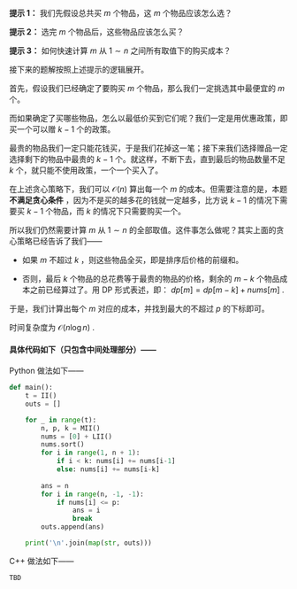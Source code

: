**提示 1：** 我们先假设总共买 $m$ 个物品，这 $m$ 个物品应该怎么选？

**提示 2：** 选完 $m$ 个物品后，这些物品应该怎么买？

**提示 3：** 如何快速计算 $m$ 从 $1\sim n$ 之间所有取值下的购买成本？

接下来的题解按照上述提示的逻辑展开。

首先，假设我们已经确定了要购买 $m$ 个物品，那么我们一定挑选其中最便宜的 $m$ 个。

而如果确定了买哪些物品，怎么以最低价买到它们呢？我们一定是用优惠政策，即买一个可以赠 $k-1$ 个的政策。

最贵的物品我们一定只能花钱买，于是我们花掉这一笔；接下来我们选择赠品一定选择剩下的物品中最贵的 $k-1$ 个。就这样，不断下去，直到最后的物品数量不足 $k$ 个，就只能不使用政策，一个一个买入了。

在上述贪心策略下，我们可以 $\mathcal{O}(n)$ 算出每一个 $m$ 的成本。但需要注意的是，本题 **不满足贪心条件** ，因为不是买的越多花的钱就一定越多，比方说 $k-1$ 的情况下需要买 $k-1$ 个物品，而 $k$ 的情况下只需要购买一个。

所以我们仍然需要计算 $m$ 从 $1\sim n$ 的全部取值。这件事怎么做呢？其实上面的贪心策略已经告诉了我们——

- 如果 $m$ 不超过 $k$ ，则这些物品全买，即是排序后价格的前缀和。

- 否则，最后 $k$ 个物品的总花费等于最贵的物品的价格，剩余的 $m-k$ 个物品成本之前已经算过了。用 DP 形式表述，即： $dp[m]=dp[m-k]+nums[m]$ .

于是，我们计算出每个 $m$ 对应的成本，并找到最大的不超过 $p$ 的下标即可。

时间复杂度为 $\mathcal{O}(n\log n)$ .

#### 具体代码如下（只包含中间处理部分）——

Python 做法如下——

```Python []
def main():
    t = II()
    outs = []

    for _ in range(t):
        n, p, k = MII()
        nums = [0] + LII()
        nums.sort()
        for i in range(1, n + 1):
            if i < k: nums[i] += nums[i-1]
            else: nums[i] += nums[i-k]
        
        ans = n
        for i in range(n, -1, -1):
            if nums[i] <= p:
                ans = i
                break
        outs.append(ans)

    print('\n'.join(map(str, outs)))
```

C++ 做法如下——

```cpp []
TBD
```
